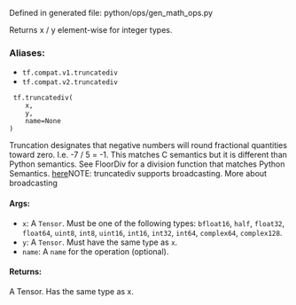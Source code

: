 
Defined in generated file: python/ops/gen_math_ops.py

Returns x / y element-wise for integer types.
### Aliases:
- `tf.compat.v1.truncatediv`
- `tf.compat.v2.truncatediv`

```
 tf.truncatediv(
    x,
    y,
    name=None
)
```

Truncation designates that negative numbers will round fractional quantities toward zero. I.e. -7 / 5 = -1. This matches C semantics but it is different than Python semantics. See FloorDiv for a division function that matches Python Semantics.
[here](http://docs.scipy.org/doc/numpy/user/basics.broadcasting.html)NOTE: truncatediv supports broadcasting. More about broadcasting 

#### Args:
- `x`: A `Tensor`. Must be one of the following types: `bfloat16`, `half`, `float32`, `float64`, `uint8`, `int8`, `uint16`, `int16`, `int32`, `int64`, `complex64`, `complex128`.
- `y`: A `Tensor`. Must have the same t`y`pe as `x`.
- `name`: A `name` for the operation (optional).
#### Returns:

A Tensor. Has the same type as x.
